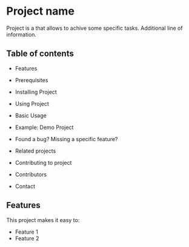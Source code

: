 # Project name
Project is a that allows to achive some specific tasks.
Additional line of information.

## Table of contents
- Features

- Prerequisites

- Installing Project

- Using Project

- Basic Usage

- Example: Demo Project

- Found a bug? Missing a specific feature?

- Related projects

- Contributing to project

- Contributors

- Contact

## Features

This project makes it easy to:
- Feature 1
- Feature 2
